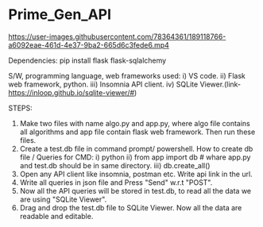 # Prime_Gen_API




https://user-images.githubusercontent.com/78364361/189118766-a6092eae-461d-4e37-9ba2-665d6c3fede6.mp4






Dependencies:
pip install flask flask-sqlalchemy

S/W, programming language, web frameworks used:
i) VS code.
ii) Flask web framework, python.
iii) Insomnia API client.
iv) SQLite Viewer.(link-https://inloop.github.io/sqlite-viewer/#)

STEPS:
1) Make two files with name algo.py and app.py, where algo file contains all algorithms and app file contain flask web framework. Then run these files.
2) Create a test.db file in command prompt/ powershell.
   How to create db file / Queries for CMD:
   i) python
   ii) from app import db                        # whare app.py and test.db should be in same directory. 
   iii) db.create_all()
3) Open any API client like insomnia, postman etc. Write api link in the url.
4) Write all queries in json file and Press "Send" w.r.t "POST". 
5) Now all the API queries will be stored in test.db, to read all the data we are using "SQLite Viewer".
6) Drag and drop the test.db file to SQLite Viewer. Now all the data are readable and editable.




